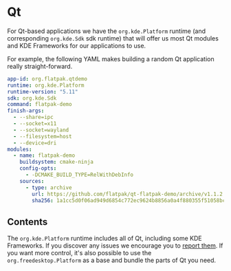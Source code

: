 # Qt

For Qt-based applications we have the `org.kde.Platform` runtime (and
corresponding `org.kde.Sdk` sdk runtime) that will offer us most Qt
modules and KDE Frameworks for our applications to use.

For example, the following YAML makes building a random Qt application
really straight-forward.

```yaml
app-id: org.flatpak.qtdemo
runtime: org.kde.Platform
runtime-version: "5.11"
sdk: org.kde.Sdk
command: flatpak-demo
finish-args:
  - --share=ipc
  - --socket=x11
  - --socket=wayland
  - --filesystem=host
  - --device=dri
modules:
  - name: flatpak-demo
    buildsystem: cmake-ninja
    config-opts:
      - -DCMAKE_BUILD_TYPE=RelWithDebInfo
    sources:
      - type: archive
        url: https://github.com/flatpak/qt-flatpak-demo/archive/v1.1.2.tar.gz
        sha256: 1a1cc5d0f06ad949d6854c772ec9624b8856a0a4f880355f51058bc0dd52ba7a
```

## Contents

The `org.kde.Platform` runtime includes all of Qt, including some KDE
Frameworks. If you discover any issues we encourage you to [report
them](https://invent.kde.org/kde/flatpak-kde-runtime). If you want more
control, it's also possible to use the `org.freedesktop.Platform` as a
base and bundle the parts of Qt you need.
